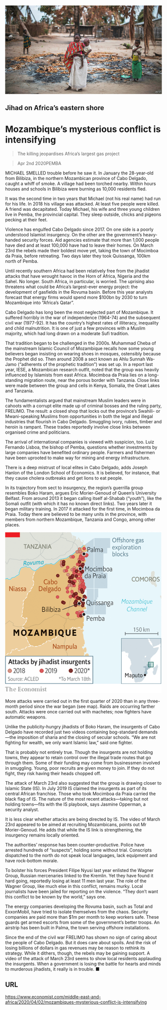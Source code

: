 ![](./images/20200404_MAP006_0.jpg)

## Jihad on Africa’s eastern shore

# Mozambique’s mysterious conflict is intensifying

> The killing jeopardises Africa’s largest gas project

> Apr 2nd 2020PEMBA

MICHAEL SMELLED trouble before he saw it. In January the 28-year-old from Bilibiza, in the northern Mozambican province of Cabo Delgado, caught a whiff of smoke. A village had been torched nearby. Within hours houses and schools in Bilibiza were burning as 10,000 residents fled.

It was the second time in two years that Michael (not his real name) had run for his life. In 2018 his village was attacked. At least five people were killed. A friend was decapitated. Today Michael, his wife and three young children live in Pemba, the provincial capital. They sleep outside, chicks and pigeons pecking at their feet.

Violence has engulfed Cabo Delgado since 2017. On one side is a poorly understood Islamist insurgency. On the other are the government’s heavy-handed security forces. Aid agencies estimate that more than 1,000 people have died and at least 100,000 have had to leave their homes. On March 23rd the rebels made their boldest move yet, taking the town of Mocimboa da Praia, before retreating. Two days later they took Quissanga, 100km north of Pemba.

Until recently southern Africa had been relatively free from the jihadist attacks that have wrought havoc in the Horn of Africa, Nigeria and the Sahel. No longer. South Africa, in particular, is worried. The uprising also threatens what could be Africa’s largest-ever energy project: the development of gasfields in the Rovuma basin. Before this year analysts forecast that energy firms would spend more $100bn by 2030 to turn Mozambique into “Africa’s Qatar”.

Cabo Delgado has long been the most neglected part of Mozambique. It suffered horribly in the war of independence (1964-74) and the subsequent civil war (1977-92). It has the country’s highest rates of illiteracy, inequality and child malnutrition. It is one of just a few provinces with a Muslim majority, which had long drawn on a moderate Sufi tradition.

That tradition began to be challenged in the 2000s. Muhammad Cheba of the mainstream Islamic Council of Mozambique recalls how some young believers began insisting on wearing shoes in mosques, ostensibly because the Prophet did so. Then around 2008 a sect known as Ahlu Sunnah Wa-Jamo (“adherents of the prophetic tradition”) was set up. In a report last year, IESE, a Mozambican research outfit, noted that the group was heavily influenced by Islamists from east Africa. Mocimboa da Praia lies on a long-standing migration route, near the porous border with Tanzania. Close links were made between the group and cells in Kenya, Somalia, the Great Lakes and Tanzania.

The fundamentalists argued that mainstream Muslim leaders were in cahoots with a corrupt elite made up of criminal bosses and the ruling party, FRELIMO. The result: a closed shop that locks out the province’s Swahili- or Mwani-speaking Muslims from opportunities in both the legal and illegal industries that flourish in Cabo Delgado. Smuggling ivory, rubies, timber and heroin is rampant. These trades reportedly involve close links between organised crime and politicians.

The arrival of international companies is viewed with suspicion, too. Luiz Fernando Lisboa, the bishop of Pemba, questions whether investments by large companies have benefited ordinary people. Farmers and fishermen have been uprooted to make way for mining and energy infrastructure.

There is a deep mistrust of local elites in Cabo Delgado, adds Joseph Hanlon of the London School of Economics. It is believed, for instance, that they cause cholera outbreaks and get lions to eat people.

In its trajectory from sect to insurgency, the region’s guerrilla group resembles Boko Haram, argues Eric Morier-Genoud of Queen’s University Belfast. From around 2013 it began calling itself al-Shabab (“youth”), like the Somali outfit (with which it has no known direct links). Two years later it began military training. In 2017 it attacked for the first time, in Mocimboa da Praia. Today there are believed to be many units in the province, with members from northern Mozambique, Tanzania and Congo, among other places.



![](./images/20200404_MAM990.png)

More attacks were carried out in the first quarter of 2020 than in any three-month period since the war began (see map). Raids are occurring farther south. Attacks were once carried out with machetes; now fighters have automatic weapons.

Unlike the publicity-hungry jihadists of Boko Haram, the insurgents of Cabo Delgado have recorded just two videos containing bog-standard demands—the imposition of sharia and the closing of secular schools. “We are not fighting for wealth, we only want Islamic law,” said one fighter.

That is probably not entirely true. Though the insurgents are not holding towns, they appear to retain control over the illegal trade routes that go through them. Some of their funding may come from businessmen involved in smuggling. Young, poor recruits are given money to join. If they do not fight, they risk having their heads chopped off.

The attack of March 23rd also suggested that the group is drawing closer to Islamic State (IS). In July 2019 IS claimed the insurgents as part of its central African franchise. Those who took Mocimboa da Praia carried the black flag of IS. The nature of the most recent attacks—taking but not holding towns—fits with the IS playbook, says Jasmine Opperman, a security analyst.

It is less clear whether attacks are being directed by IS. The video of March 23rd appeared to be aimed at recruiting Mozambicans, points out Mr Morier-Genoud. He adds that while the IS link is strengthening, the insurgency remains locally oriented.

The authorities’ response has been counter-productive. Police have arrested hundreds of “suspects”, holding some without trial. Conscripts dispatched to the north do not speak local languages, lack equipment and have rock-bottom morale.

To bolster his forces President Filipe Nyusi last year enlisted the Wagner Group, Russian mercenaries linked to the Kremlin. Yet they have found it hard going, reportedly losing at least 11 men last year. The role of the Wagner Group, like much else in this conflict, remains murky. Local journalists have been jailed for reporting on the violence. “They don’t want this conflict to be known by the world,” says one.

The energy companies developing the Rovuma basin, such as Total and ExxonMobil, have tried to isolate themselves from the chaos. Security companies are paid more than $1m per month to keep workers safe. These guards get armed escorts from some of the government’s better troops. An airstrip has been built in Palma, the town serving offshore installations.

Since the end of the civil war FRELIMO has shown no sign of caring about the people of Cabo Delgado. But it does care about spoils. And the risk of losing billions of dollars in gas revenues may be reason to rethink its strategy. While it dithers, though, the rebels may be gaining support. A video of the attack of March 23rd seems to show local residents applauding the insurgents. When a government is losing the battle for hearts and minds to murderous jihadists, it really is in trouble. ■

## URL

https://www.economist.com/middle-east-and-africa/2020/04/02/mozambiques-mysterious-conflict-is-intensifying
